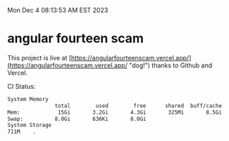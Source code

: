 Mon Dec  4 08:13:53 AM EST 2023

# angular fourteen scam


This project is live at [https://angularfourteenscam.vercel.app/](https://angularfourteenscam.vercel.app/ "dog!") thanks to Github and Vercel.

CI Status: 

```bash
System Memory
               total        used        free      shared  buff/cache   available
Mem:            15Gi       3.2Gi       4.3Gi       325Mi       8.5Gi        12Gi
Swap:          8.0Gi       636Ki       8.0Gi
System Storage
711M	.
